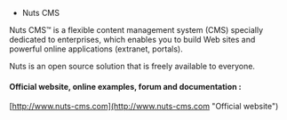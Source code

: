 + Nuts CMS

Nuts CMS™ is a flexible content management system (CMS) specially dedicated to enterprises,
which enables you to build Web sites and powerful online applications (extranet, portals).

Nuts is an open source solution that is freely available to everyone.



#### Official website, online examples, forum and documentation :

[http://www.nuts-cms.com](http://www.nuts-cms.com "Official website")


